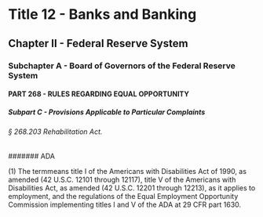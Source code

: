 
# Title 12 - Banks and Banking
## Chapter II - Federal Reserve System
### Subchapter A - Board of Governors of the Federal Reserve System
#### PART 268 - RULES REGARDING EQUAL OPPORTUNITY
##### Subpart C - Provisions Applicable to Particular Complaints
###### § 268.203 Rehabilitation Act.
####### ADA

(1) The termmeans title I of the Americans with Disabilities Act of 1990, as amended (42 U.S.C. 12101 through 12117), title V of the Americans with Disabilities Act, as amended (42 U.S.C. 12201 through 12213), as it applies to employment, and the regulations of the Equal Employment Opportunity Commission implementing titles I and V of the ADA at 29 CFR part 1630.
